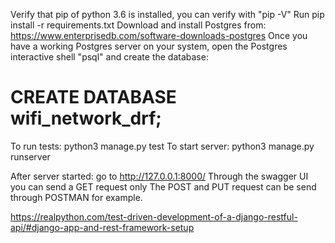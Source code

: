 Verify that pip of python 3.6 is installed, you can verify with "pip -V"
Run pip install -r requirements.txt
Download and install Postgres from: https://www.enterprisedb.com/software-downloads-postgres
Once you have a working Postgres server on your system, open the Postgres interactive shell "psql" and create the database:
# CREATE DATABASE wifi_network_drf;

To run tests: python3 manage.py test
To start server: python3 manage.py runserver

After server started: go to http://127.0.0.1:8000/
Through the swagger UI you can send a GET request only
The POST and PUT request can be send through POSTMAN for example.

https://realpython.com/test-driven-development-of-a-django-restful-api/#django-app-and-rest-framework-setup
